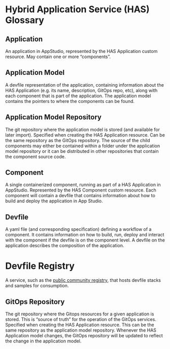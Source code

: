 # Hybrid Application Service (HAS) Glossary

## Application
An application in AppStudio, represented by the HAS Application custom resource. May contain one or more “components”.

## Application Model
A devfile representation of the application, containing information about the HAS Application (e.g. its name, description, GitOps repo, etc), along with each component that is part of the application. The application model contains the pointers to where the components can be found.

## Application Model Repository
The git repository where the application model is stored (and available for later import). Specified when creating the HAS Application resource. Can be the same repository as the GitOps repository. The source of the child components may either be contained within a folder under the application model repository or it can be distributed in other repositories that contain the component source code.

## Component
A single containerized component, running as part of a HAS Application in AppStudio. Represented by the HAS Component custom resource. Each component will contain a devfile that contains information about how to build and deploy the application in App Studio.

## Devfile
A yaml file (and corresponding specification) defining a workflow of a component. It contains information on how to build, run, deploy and interact with the component if the devfile is on the component level. A devfile on the application describes the composition of the application.

# Devfile Registry
A service, such as the [public community registry](https://registry.devfile.io), that hosts devfile stacks and samples for consumption.

## GitOps Repository
The git repository where the Gitops resources for a given application is stored. This is “source of truth” for the operation of the GitOps services. Specified when creating the HAS Application resource. This can be the same repository as the application model repository. Whenever the HAS Application model changes, the GitOps repository will be updated to reflect the change in the application model.

